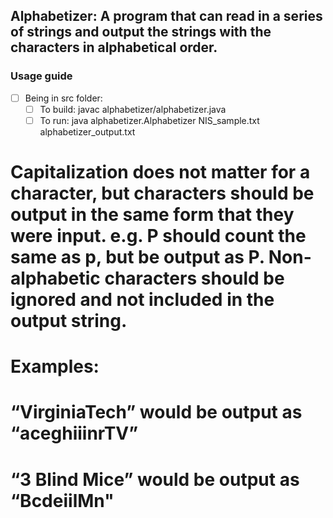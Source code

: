## Alphabetizer: A program that can read in a series of strings and output the strings with the characters in alphabetical order. 
### Usage guide
- [ ] Being in src folder:
    - [ ] To build: javac alphabetizer/alphabetizer.java 
    - [ ] To run: java alphabetizer.Alphabetizer NIS_sample.txt alphabetizer_output.txt
# Capitalization does not matter for a character, but characters should be output in the same form that they were input.  e.g. P should count the same as p, but be output as P.  Non-alphabetic characters should be ignored and not included in the output string.
# Examples: 
# “VirginiaTech” would be output as “aceghiiinrTV”
# “3 Blind Mice” would be output as “BcdeiilMn"

 
